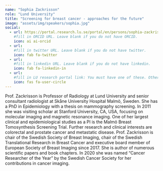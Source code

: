 ```yaml
---
name: "Sophia Zackrisson"
role: "Lund University"
title: "Screening for breast cancer - approaches for the future"
image: "assets/img/speakers/sophia.jpg"
social:
  - url: https://portal.research.lu.se/portal/en/persons/sophia-zackrisson(53170e8b-279b-4e6a-8f63-0212cfb27797).html
    #fill in ORCID URL. Leave blank if you do not have ORCID.
    icon: ai ai-orcid
  - url:
    #fill in twitter URL. Leave blank if you do not have twitter.
    icon: fab fa-twitter
  - url:
    #fill in linkedin URL. Leave blank if you do not have linkedin.
    icon: fab fa-linkedin-in
  - url:
    #fill in LU research portal link: You must have one of these. Otherwise, leave blank.
    icon: fas fa-user-circle
---
```


Prof. Zackrisson is Professor of Radiology at Lund University and senior consultant radiologist at Skåne University Hospital Malmö, Sweden. She has a PhD in Epidemiology with a thesis on mammography screening. In 2011 she was visiting scholar at Stanford University, CA, USA, focusing on molecular imaging and magnetic resonance imaging. One of her largest clinical and epidemiological studies as a PI is the Malmö Breast Tomosynthesis Screening Trial. Further research and clinical interests are colorectal and prostate cancer and metastatic disease. Prof. Zackrisson is chair of the Swedish Society of Breast Imaging, chair of the Swedish Translational Research in Breast Cancer and executive board member of European Society of Breast Imaging since 2017. She is author of numerous scientific papers and book chapters. In 2020 she was named “Cancer Researcher of the Year” by the Swedish Cancer Society for her contributions in cancer imaging.
